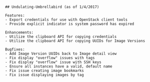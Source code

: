         ## Undulating-Umbrellabird (as of 1/4/2017)

        Features:
        - Export credentials for use with OpenStack client tools
        - Provide explicit indicator is system password has expired

        Enhancements:
        - Utilize the clipboard API for copying credentials
        - Utilize the clipboard API for copying UUIDs for Image Versions

        Bugfixes:
        - Add Image Version UUIDs back to Image detail view
        - Fix display "overflow" issues with tags
        - Fix display "overflow" issue with SSH keys
        - Ensure all instances have a valid, default name
        - Fix issue creating image bookmarks
        - Fix issue displaying images by tag
